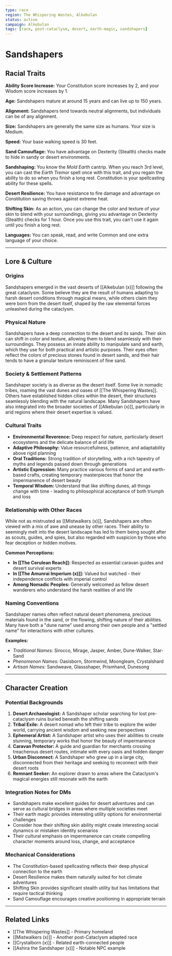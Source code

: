 ```yaml
---
type: race
region: The Whispering Wastes, Alkebulan
status: active
campaign: Alkebulan
tags: [race, post-cataclysm, desert, earth-magic, sandshapers]
---
```


# Sandshapers

## Racial Traits

**Ability Score Increase:** Your Constitution score increases by 2, and your Wisdom score increases by 1.

**Age:** Sandshapers mature at around 15 years and can live up to 150 years.

**Alignment:** Sandshapers tend towards neutral alignments, but individuals can be of any alignment.

**Size:** Sandshapers are generally the same size as humans. Your size is Medium.

**Speed:** Your base walking speed is 30 feet.

**Sand Camouflage:** You have advantage on Dexterity (Stealth) checks made to hide in sandy or desert environments.

**Sandshaping:** You know the *Mold Earth* cantrip. When you reach 3rd level, you can cast the *Earth Tremor* spell once with this trait, and you regain the ability to do so when you finish a long rest. Constitution is your spellcasting ability for these spells.

**Desert Resilience:** You have resistance to fire damage and advantage on Constitution saving throws against extreme heat.

**Shifting Skin:** As an action, you can change the color and texture of your skin to blend with your surroundings, giving you advantage on Dexterity (Stealth) checks for 1 hour. Once you use this trait, you can't use it again until you finish a long rest.

**Languages:** You can speak, read, and write Common and one extra language of your choice.

---

## Lore & Culture

### Origins
Sandshapers emerged in the vast deserts of [[Alkebulan (x)]] following the great cataclysm. Some believe they are the result of humans adapting to harsh desert conditions through magical means, while others claim they were born from the desert itself, shaped by the raw elemental forces unleashed during the cataclysm.

### Physical Nature
Sandshapers have a deep connection to the desert and its sands. Their skin can shift in color and texture, allowing them to blend seamlessly with their surroundings. They possess an innate ability to manipulate sand and earth, which they use for both practical and artistic purposes. Their eyes often reflect the colors of precious stones found in desert sands, and their hair tends to have a granular texture reminiscent of fine sand.

### Society & Settlement Patterns
Sandshaper society is as diverse as the desert itself. Some live in nomadic tribes, roaming the vast dunes and oases of [[The Whispering Wastes]]. Others have established hidden cities within the desert, their structures seamlessly blending with the natural landscape. Many Sandshapers have also integrated into the broader societies of [[Alkebulan (x)]], particularly in arid regions where their desert expertise is valued.

### Cultural Traits
- **Environmental Reverence:** Deep respect for nature, particularly desert ecosystems and the delicate balance of arid life
- **Adaptive Philosophy:** Value resourcefulness, patience, and adaptability above rigid planning
- **Oral Traditions:** Strong tradition of storytelling, with a rich tapestry of myths and legends passed down through generations
- **Artistic Expression:** Many practice various forms of sand art and earth-based crafts, creating temporary masterpieces that honor the impermanence of desert beauty
- **Temporal Wisdom:** Understand that like shifting dunes, all things change with time - leading to philosophical acceptance of both triumph and loss

### Relationship with Other Races
While not as mistrusted as [[Mistwalkers (x)]], Sandshapers are often viewed with a mix of awe and unease by other races. Their ability to seemingly melt into the desert landscape has led to them being sought after as scouts, guides, and spies, but also regarded with suspicion by those who fear deception or hidden motives.

**Common Perceptions:**
- **In [[The Cerulean Reach]]:** Respected as essential caravan guides and desert survival experts
- **In [[The Amunrai Imperium (x)]]:** Valued but watched - their independence conflicts with imperial control
- **Among Nomadic Peoples:** Generally welcomed as fellow desert wanderers who understand the harsh realities of arid life

### Naming Conventions
Sandshaper names often reflect natural desert phenomena, precious materials found in the sand, or the flowing, shifting nature of their abilities. Many have both a "dune name" used among their own people and a "settled name" for interactions with other cultures.

**Examples:**
- *Traditional Names:* Sirocco, Mirage, Jasper, Amber, Dune-Walker, Star-Sand
- *Phenomenon Names:* Oasisborn, Stormwind, Moongleam, Crystalshard
- *Artisan Names:* Sandweave, Glassshaper, Prismhand, Dunesong

---

## Character Creation

### Potential Backgrounds
1. **Desert Archaeologist:** A Sandshaper scholar searching for lost pre-cataclysm ruins buried beneath the shifting sands
2. **Tribal Exile:** A desert nomad who left their tribe to explore the wider world, carrying ancient wisdom and seeking new perspectives
3. **Ephemeral Artist:** A Sandshaper artist who uses their abilities to create stunning, temporary works that honor the beauty of impermanence
4. **Caravan Protector:** A guide and guardian for merchants crossing treacherous desert routes, intimate with every oasis and hidden danger
5. **Urban Disconnect:** A Sandshaper who grew up in a large city, disconnected from their heritage and seeking to reconnect with their desert roots
6. **Remnant Seeker:** An explorer drawn to areas where the Cataclysm's magical energies still resonate with the earth

### Integration Notes for DMs
- Sandshapers make excellent guides for desert adventures and can serve as cultural bridges in areas where multiple societies meet
- Their earth magic provides interesting utility options for environmental challenges
- Consider how their shifting skin ability might create interesting social dynamics or mistaken identity scenarios
- Their cultural emphasis on impermanence can create compelling character moments around loss, change, and acceptance

### Mechanical Considerations
- The Constitution-based spellcasting reflects their deep physical connection to the earth
- Desert Resilience makes them naturally suited for hot climate adventures
- Shifting Skin provides significant stealth utility but has limitations that require tactical thinking
- Sand Camouflage encourages creative positioning in appropriate terrain

---

## Related Links
- [[The Whispering Wastes]] - Primary homeland
- [[Mistwalkers (x)]] - Another post-Cataclysm adapted race
- [[Crystalborn (x)]] - Related earth-connected people
- [[Ashira the Sandshaper (x)]] - Notable NPC example